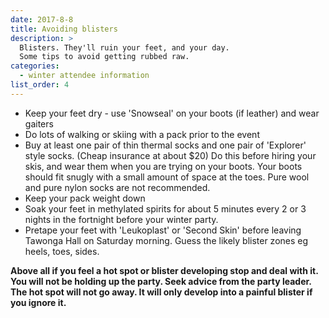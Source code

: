 ```yaml
---
date: 2017-8-8
title: Avoiding blisters
description: >
  Blisters. They'll ruin your feet, and your day.
  Some tips to avoid getting rubbed raw.
categories:
  - winter attendee information
list_order: 4
---
```


- Keep your feet dry - use 'Snowseal' on your boots (if leather) and wear
  gaiters
- Do lots of walking or skiing with a pack prior to the event
- Buy at least one pair of thin thermal socks and one pair of 'Explorer' style
  socks. (Cheap insurance at about $20) Do this before hiring your skis, and
  wear them when you are trying on your boots. Your boots should fit snugly with
  a small amount of space at the toes. Pure wool and pure nylon socks are not
  recommended.
- Keep your pack weight down
- Soak your feet in methylated spirits for about 5 minutes every 2 or 3 nights
  in the fortnight before your winter party.
- Pretape your feet with 'Leukoplast' or 'Second Skin' before leaving Tawonga
  Hall on Saturday morning. Guess the likely blister zones eg heels, toes,
  sides.

**Above all if you feel a hot spot or blister developing stop and deal with it.
You will not be holding up the party. Seek advice from the party leader. The hot
spot will not go away. It will only develop into a painful blister if you ignore
it.**
